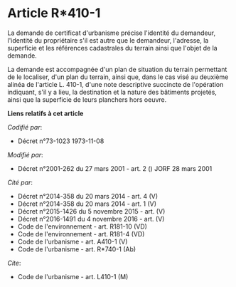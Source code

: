 # Article R*410-1

La demande de certificat d'urbanisme précise l'identité du demandeur, l'identité du propriétaire s'il est autre que le
demandeur, l'adresse, la superficie et les références cadastrales du terrain ainsi que l'objet de la demande. 

La demande est accompagnée d'un plan de situation du terrain permettant de le localiser, d'un plan du terrain, ainsi que,
dans le cas visé au deuxième alinéa de l'article L. 410-1, d'une note descriptive succincte de l'opération indiquant, s'il y
a lieu, la destination et la nature des bâtiments projetés, ainsi que la superficie de leurs planchers hors oeuvre.

**Liens relatifs à cet article**

_Codifié par_:

  - Décret n°73-1023 1973-11-08

_Modifié par_:

  - Décret n°2001-262 du 27 mars 2001 - art. 2 () JORF 28 mars 2001

_Cité par_:

  - Décret n°2014-358 du 20 mars 2014 - art. 4 (V)
  - Décret n°2014-358 du 20 mars 2014 - art. 1 (V)
  - Décret n°2015-1426 du 5 novembre 2015 - art. (V)
  - Décret n°2016-1491 du 4 novembre 2016 - art. (V)
  - Code de l'environnement - art. R181-10 (VD)
  - Code de l'environnement - art. R181-4 (VD)
  - Code de l'urbanisme - art. A410-1 (V)
  - Code de l'urbanisme - art. R*740-1 (Ab)

_Cite_:

  - Code de l'urbanisme - art. L410-1 (M)
